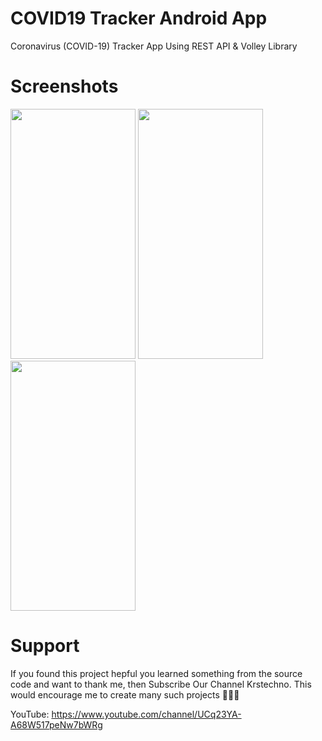 # COVID19 Tracker Android App 
Coronavirus (COVID-19) Tracker App Using REST API & Volley Library

# Screenshots 
<p float="left">
 <img src="https://github.com/krstechno/COVID19_Tracker_App/blob/master/image1.jpg" width="200" height="400" />
<img src="https://github.com/krstechno/COVID19_Tracker_App/blob/master/image2.jpg" width="200" height="400" />
<img src="https://github.com/krstechno/COVID19_Tracker_App/blob/master/image3.jpg" width="200" height="400" />

</p>


# Support

If you found this project hepful you learned something from the source code and want to thank me, then Subscribe Our Channel Krstechno. This would encourage me to create many such projects 👨🏻‍💻

YouTube: https://www.youtube.com/channel/UCq23YA-A68W517peNw7bWRg

